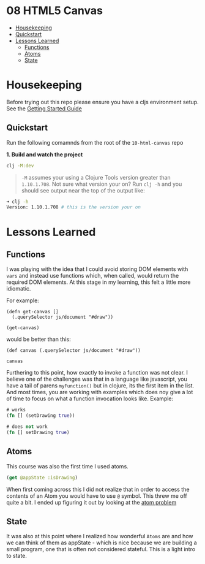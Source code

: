 # 08 HTML5 Canvas

- [Housekeeping](#housekeepings)
- [Quickstart](#quickstart)
- [Lessons Learned](#lessons-learned)
  - [Functions](#functions)
  - [Atoms](#atoms)
  - [State](#state)

# Housekeeping

Before trying out this repo please ensure you have a cljs environment setup. See the [Getting Started Guide](https://github.com/tkjone/clojurescript-30#getting-started)

## Quickstart

Run the following comamnds from the root of the `10-html-canvas` repo

**1. Build and watch the project**

```bash
clj -M:dev
```

> `-M` assumes your using a Clojure Tools version greater than `1.10.1.708`.  Not sure what version your on?  Run `clj -h` and you should see output near the top of the output like:

```bash
➜ clj -h
Version: 1.10.1.708 # this is the version your on
```


# Lessons Learned

## Functions

I was playing with the idea that I could avoid storing DOM elements with `vars` and instead use functions which, when called, would return the required DOM elements. At this stage in my learning, this felt a little more idiomatic.

For example:

```
(defn get-canvas []
  (.querySelector js/document "#draw"))

(get-canvas)
```

would be better than this:

```
(def canvas (.querySelector js/document "#draw"))

canvas
```

Furthering to this point, how exactly to invoke a function was not clear. I believe one of the challenges was that in a language like jsvascript, you have a tail of parens `myFunction()` but in clojure, its the first item in the list. And most times, you are working with examples which does noy give a lot of time to focus on what a function invocation looks like. Example:

```clojure
# works
(fn [] (setDrawing true))

# does not work
(fn [] setDrawing true)
```

## Atoms

This course was also the first time I used atoms.

```clojure
(get @appState :isDrawing)
```

When first coming across this I did not realize that in order to access the contents of an Atom you would have to use `@` symbol. This threw me off quite a bit. I ended up figuring it out by looking at the [atom problem](http://www.lispcast.com/atom-problem)

## State

It was also at this point where I realized how wonderful `Atoms` are and how we can think of them as appState - which is nice because we are building a small program, one that is often not considered stateful. This is a light intro to state.
